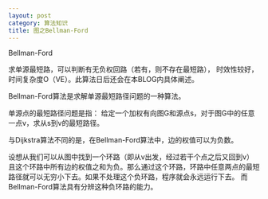 ```yaml
---
layout: post
category: 算法知识
title: 图之Bellman-Ford
---
```


Bellman-Ford

求单源最短路，可以判断有无负权回路（若有，则不存在最短路），
时效性较好，时间复杂度O（VE）。此算法日后还会在本BLOG内具体阐述。

Bellman-Ford算法是求解单源最短路径问题的一种算法。

单源点的最短路径问题是指：
给定一个加权有向图G和源点s，对于图G中的任意一点v，求从s到v的最短路径。

与Dijkstra算法不同的是，在Bellman-Ford算法中，边的权值可以为负数。

设想从我们可以从图中找到一个环路（即从v出发，经过若干个点之后又回到v）且这个环路中所有边的权值之和为负。那么通过这个环路，环路中任意两点的最短路径就可以无穷小下去。如果不处理这个负环路，程序就会永远运行下去。 而Bellman-Ford算法具有分辨这种负环路的能力。

